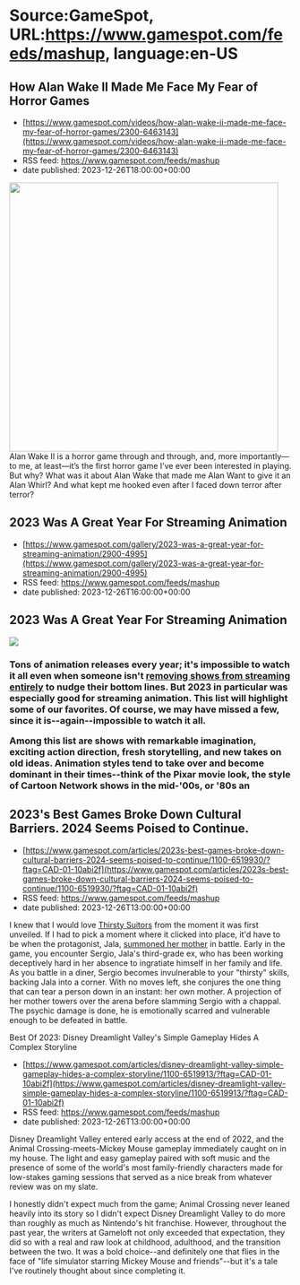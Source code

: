 # Source:GameSpot, URL:https://www.gamespot.com/feeds/mashup, language:en-US

## How Alan Wake II Made Me Face My Fear of Horror Games
 - [https://www.gamespot.com/videos/how-alan-wake-ii-made-me-face-my-fear-of-horror-games/2300-6463143](https://www.gamespot.com/videos/how-alan-wake-ii-made-me-face-my-fear-of-horror-games/2300-6463143)
 - RSS feed: https://www.gamespot.com/feeds/mashup
 - date published: 2023-12-26T18:00:00+00:00

<img height="480" src="https://www.gamespot.com/a/uploads/square_medium/1571/15719603/4238424-feature_alan_wake2_horror_yt_main.jpg" width="480" /> Alan Wake II is a horror game through and through, and, more importantly—to me, at least—it’s the first horror game I’ve ever been interested in playing. But why? What was it about Alan Wake that made me Alan Want to give it an Alan Whirl? And what kept me hooked even after I faced down terror after terror?

## 2023 Was A Great Year For Streaming Animation
 - [https://www.gamespot.com/gallery/2023-was-a-great-year-for-streaming-animation/2900-4995](https://www.gamespot.com/gallery/2023-was-a-great-year-for-streaming-animation/2900-4995)
 - RSS feed: https://www.gamespot.com/feeds/mashup
 - date published: 2023-12-26T16:00:00+00:00

<p><h2>2023 Was A Great Year For Streaming Animation</h2><img src="https://www.gamespot.com/a/uploads/scale_large/1603/16030002/4235272-blueeyedsamurai.jpg" /><br /><h3><p dir="ltr">Tons of animation releases every year; it's impossible to watch it all even when someone isn't <a href="https://www.gamespot.com/articles/hbo-max-dumping-36-more-titles-shows-like-infinity-train-may-disappear-entirely/1100-6506608/">removing shows from streaming entirely</a> to nudge their bottom lines. But 2023 in particular was especially good for streaming animation. This list will highlight some of our favorites. Of course, we may have missed a few, since it is--again--impossible to watch it all.</p><p dir="ltr">Among this list are shows with remarkable imagination, exciting action direction, fresh storytelling, and new takes on old ideas. Animation styles tend to take over and become dominant in their times--think of the Pixar movie look, the style of Cartoon Network shows in the mid-'00s, or '80s an

## 2023's Best Games Broke Down Cultural Barriers. 2024 Seems Poised to Continue.
 - [https://www.gamespot.com/articles/2023s-best-games-broke-down-cultural-barriers-2024-seems-poised-to-continue/1100-6519930/?ftag=CAD-01-10abi2f](https://www.gamespot.com/articles/2023s-best-games-broke-down-cultural-barriers-2024-seems-poised-to-continue/1100-6519930/?ftag=CAD-01-10abi2f)
 - RSS feed: https://www.gamespot.com/feeds/mashup
 - date published: 2023-12-26T13:00:00+00:00

<p>I knew that I would love <a href="https://www.gamespot.com/reviews/thirsty-suitors-review-im-jala-goddamn-jayaratne/1900-6418160/">Thirsty Suitors</a> from the moment it was first unveiled. If I had to pick a moment where it clicked into place, it'd have to be when the protagonist, Jala, <a href="https://www.youtube.com/watch?v=PH2WP4G-WhY&amp;ab_channel=AnnapurnaInteractive">summoned her mother</a> in battle. Early in the game, you encounter Sergio, Jala's third-grade ex, who has been working deceptively hard in her absence to ingratiate himself in her family and life. As you battle in a diner, Sergio becomes invulnerable to your "thirsty" skills, backing Jala into a corner. With no moves left, she conjures the one thing that can tear a person down in an instant: her own mother. A projection of her mother towers over the arena before slamming Sergio with a chappal. The psychic damage is done, he is emotionally scarred and vulnerable enough to be defeated in battle.</p><p dir="ltr

## Best Of 2023: Disney Dreamlight Valley's Simple Gameplay Hides A Complex Storyline
 - [https://www.gamespot.com/articles/disney-dreamlight-valley-simple-gameplay-hides-a-complex-storyline/1100-6519913/?ftag=CAD-01-10abi2f](https://www.gamespot.com/articles/disney-dreamlight-valley-simple-gameplay-hides-a-complex-storyline/1100-6519913/?ftag=CAD-01-10abi2f)
 - RSS feed: https://www.gamespot.com/feeds/mashup
 - date published: 2023-12-26T13:00:00+00:00

<p dir="ltr">Disney Dreamlight Valley entered early access at the end of 2022, and the Animal Crossing-meets-Mickey Mouse gameplay immediately caught on in my house. The light and easy gameplay paired with soft music and the presence of some of the world's most family-friendly characters made for low-stakes gaming sessions that served as a nice break from whatever review was on my slate.</p><p dir="ltr">I honestly didn't expect much from the game; Animal Crossing never leaned heavily into its story so I didn't expect Disney Dreamlight Valley to do more than roughly as much as Nintendo's hit franchise. However, throughout the past year, the writers at Gameloft not only exceeded that expectation, they did so with a real and raw look at childhood, adulthood, and the transition between the two. It was a bold choice--and definitely one that flies in the face of "life simulator starring Mickey Mouse and friends"--but it's a tale I've routinely thought about since completing it.</p><figure 

